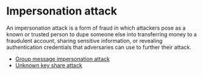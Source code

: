 # Impersonation attack

An impersonation attack is a form of fraud in which attackers pose as a known or trusted person to dupe someone else into transferring money to a fraudulent account, sharing sensitive information, or revealing authentication credentials that adversaries can use to further their attack.

* [Group message impersonation attack](https://tymyrddin.github.io/attack-trees/docs/crypto/Group-impersonation-attack.html)
* [Unknown key share attack](https://tymyrddin.github.io/attack-trees/docs/crypto/Unknown-key-share-attack.html)

